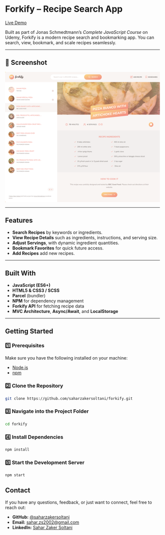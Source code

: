 # Forkify – Recipe Search App

[Live Demo](https://forkify-zakersoltani.netlify.app/)

Built as part of Jonas Schmedtmann’s _Complete JavaScript Course_ on Udemy, Forkify is a modern recipe search and bookmarking app. You can search, view, bookmark, and scale recipes seamlessly.

---

## 📸 Screenshot

![Forkify Screenshot](./screenshot.png)

---

## Features

- **Search Recipes** by keywords or ingredients.
- **View Recipe Details** such as ingredients, instructions, and serving size.
- **Adjust Servings**, with dynamic ingredient quantities.
- **Bookmark Favorites** for quick future access.
- **Add Recipes** add new recipes.

---

## Built With

- **JavaScript (ES6+)**
- **HTML5 & CSS3 / SCSS**
- **Parcel** (bundler)
- **NPM** for dependency management
- **Forkify API** for fetching recipe data
- **MVC Architecture**, **Async/Await**, and **LocalStorage**

---

## Getting Started

### 1️⃣ Prerequisites

Make sure you have the following installed on your machine:

- [Node.js](https://nodejs.org/)
- [npm](https://www.npmjs.com/)

### 2️⃣ Clone the Repository

```bash
git clone https://github.com/saharzakersoltani/forkify.git
```

### 3️⃣ Navigate into the Project Folder

```bash
cd forkify
```

### 4️⃣ Install Dependencies

```bash
npm install
```

### 5️⃣ Start the Development Server

```bash
npm start
```

## Contact

If you have any questions, feedback, or just want to connect, feel free to reach out:

- **GitHub:** [@saharzakersoltani](https://github.com/saharzakersoltani)
- **Email:** sahar.zs2002@gmail.com
- **LinkedIn:** [Sahar Zaker Soltani](https://www.linkedin.com/in/sahar-zaker-soltani)
